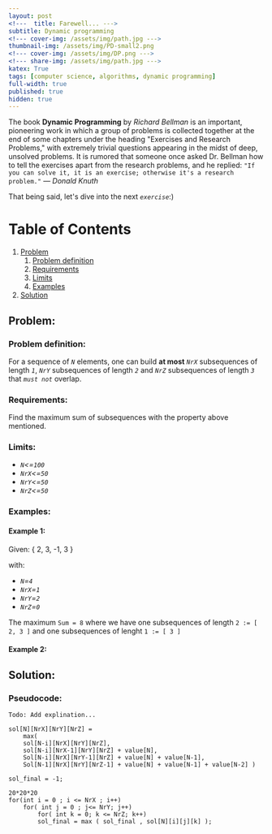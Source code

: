 ```yaml
---
layout: post
<!---  title: Farewell... --->
subtitle: Dynamic programming
<!--- cover-img: /assets/img/path.jpg --->
thumbnail-img: /assets/img/PD-small2.png
<!--- cover-img: /assets/img/DP.png --->
<!--- share-img: /assets/img/path.jpg --->
katex: True
tags: [computer science, algorithms, dynamic programming]
full-width: true
published: true
hidden: true
---
```



The book **Dynamic Programming** by *Richard Bellman* is an important, pioneering work in which a group of problems is collected together at the end of some chapters under the heading "Exercises and Research Problems," with extremely trivial questions appearing in the midst of deep, unsolved problems. It is rumored that someone once asked Dr. Bellman how to tell the exercises apart from the research problems, and he replied: `"If you can solve it, it is an exercise; otherwise it's a research problem."` — *Donald Knuth*

That being said, let's dive into the next *`exercise`*:)



# Table of Contents
1. [Problem](#problem)
    1. [Problem definition](#problem-definition)
    2. [Requirements](#requirements)
    3. [Limits](#limits)
    4. [Examples](#examples)
2. [Solution](#solution)


<!--- ![Painting](/assets/img/watercolor-drawing.jpg) --->

<!--- ! inline: $$f(x) = \int_{-\infty}^\infty \hat f(\xi)\,e^{2 \pi i \xi x} \,d\xi$$

display mode (centered):

$$f(x) = \int_{-\infty}^\infty \hat f(\xi)\,e^{2 \pi i \xi x} \,d\xi$$  --->

## Problem:

### Problem definition:

For a sequence of *`N`* elements, one can build **at most** *`NrX`* subsequences of length *`1`*, *`NrY`* subsequences of length *`2`* and *`NrZ`* subsequences of length *`3`* that *`must not`* overlap.

### Requirements:

Find the maximum sum of subsequences with the property above mentioned.

### Limits:

* *`N`<=`100`*
* *`NrX`<=`50`*
* *`NrY`<=`50`*
* *`NrZ`<=`50`*

### Examples:

#### Example 1:

Given: { 2, 3, -1, 3 }

with:

* *`N`=`4`*
* *`NrX`=`1`*
* *`NrY`=`2`*
* *`NrZ`=`0`*

The maximum `Sum = 8` where we have one subsequences of length `2 := [ 2, 3 ]` and one subsequences of lenght `1 := [ 3 ]`

#### Example 2:


## Solution:

### Pseudocode:

`Todo: Add explination...`

```
sol[N][NrX][NrY][NrZ] = 
	max(
	sol[N-i][NrX][NrY][NrZ],
	sol[N-i][NrX-1][NrY][NrZ] + value[N],
	Sol[N-i][NrX][NrY-1][NrZ] + value[N] + value[N-1],
	Sol[N-1][NrX][NrY][NrZ-1] + value[N] + value[N-1] + value[N-2] )
	
sol_final = -1;

20*20*20
for(int i = 0 ; i <= NrX ; i++)
	for( int j = 0 ; j<= NrY; j++)
		for( int k = 0; k <= NrZ; k++)
		sol_final = max ( sol_final , sol[N][i][j][k] );
```



